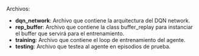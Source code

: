 Archivos:
- **dqn_network**: Archivo que contiene la arquitectura del DQN network.
- **rep_buffer**: Archivo que contiene la class buffer_replay para instanciar el buffer que servirá para el entrenamiento.
- **training**: Archivo que contiene el loop de entrenamiento del agente.
- **testing**: Archivo que testea al agente en episodios de prueba.
